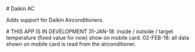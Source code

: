 <p># Daikin AC</p>

<p>Adds support for Daikin Airconditioners.</p>

<p># THIS APP IS IN DEVELOPMENT 31-JAN-18: inside / outside / target temperature (fixed value for now) show on mobile card. 02-FEB-18: all data shown on mobile card is read from the airconditioner.</p>